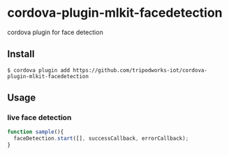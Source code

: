 # cordova-plugin-mlkit-facedetection
cordova plugin for face detection

## Install

```
$ cordova plugin add https://github.com/tripodworks-iot/cordova-plugin-mlkit-facedetection
```

## Usage

### live face detection

```javascript
function sample(){
  faceDetection.start([], successCallback, errorCallback);
}
```

